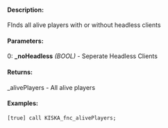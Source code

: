 #### Description:
FInds all alive players with or without headless clients

#### Parameters:
0: **_noHeadless** *(BOOL)* - Seperate Headless Clients

#### Returns:
_alivePlayers <ARRAY> - All alive players

#### Examples:
```sqf
[true] call KISKA_fnc_alivePlayers;
```

